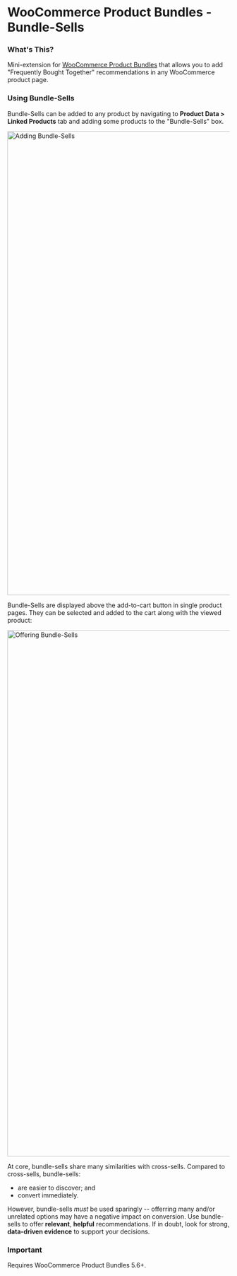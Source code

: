 # WooCommerce Product Bundles - Bundle-Sells

### What's This?

Mini-extension for [WooCommerce Product Bundles](https://woocommerce.com/products/product-bundles/) that allows you to add "Frequently Bought Together" recommendations in any WooCommerce product page.

### Using Bundle-Sells

Bundle-Sells can be added to any product by navigating to **Product Data > Linked Products** tab and adding some products to the "Bundle-Sells" box.

<img width="1049" alt="Adding Bundle-Sells" src="https://user-images.githubusercontent.com/1783726/32737971-2eb3af40-c8a4-11e7-96e2-035f5879683d.png">

Bundle-Sells are displayed above the add-to-cart button in single product pages. They can be selected and added to the cart along with the viewed product:

<img width="1190" alt="Offering Bundle-Sells" src="https://user-images.githubusercontent.com/1783726/32737946-1d3444c8-c8a4-11e7-965f-cd0a855e4ec6.png">

At core, bundle-sells share many similarities with cross-sells. Compared to cross-sells, bundle-sells:

* are easier to discover; and
* convert immediately.

However, bundle-sells _must_ be used sparingly -- offerring many and/or unrelated options may have a negative impact on conversion. Use bundle-sells to offer **relevant**, **helpful** recommendations. If in doubt, look for strong, **data-driven evidence** to support your decisions.

### Important

Requires WooCommerce Product Bundles 5.6+.
